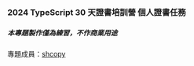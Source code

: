 ### 2024 TypeScript 30 天證書培訓營 個人證書任務
##### 本專題製作僅為練習，不作商業用途
專題成員：[shcopy](https://github.com/shcopy)